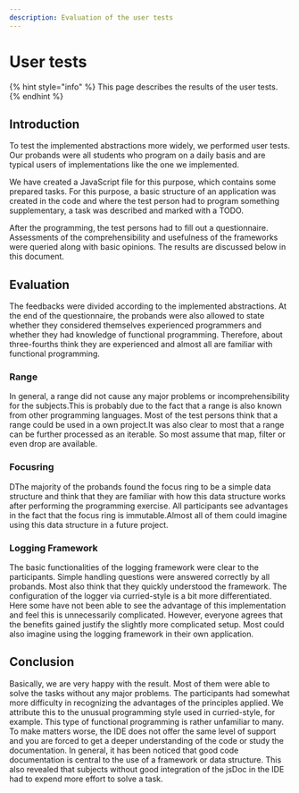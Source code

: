```yaml
---
description: Evaluation of the user tests
---
```


# User tests

{% hint style="info" %}
This page describes the results of the user tests.
{% endhint %}

## Introduction

To test the implemented abstractions more widely, we performed user tests. Our probands were all students who program on a daily basis and are typical users of implementations like the one we implemented.

We have created a JavaScript file for this purpose, which contains some prepared tasks. For this purpose, a basic structure of an application was created in the code and where the test person had to program something supplementary, a task was described and marked with a TODO.

After the programming, the test persons had to fill out a questionnaire. Assessments of the comprehensibility and usefulness of the frameworks were queried along with basic opinions. The results are discussed below in this document.

## Evaluation

The feedbacks were divided according to the implemented abstractions. At the end of the questionnaire, the probands were also allowed to state whether they considered themselves experienced programmers and whether they had knowledge of functional programming. Therefore, about three-fourths think they are experienced and almost all are familiar with functional programming.

### Range

In general, a range did not cause any major problems or incomprehensibility for the subjects.This is probably due to the fact that a range is also known from other programming languages. Most of the test persons think that a range could be used in a own project.It was also clear to most that a range can be further processed as an iterable. So most assume that map, filter or even drop are available.

### Focusring

DThe majority of the probands found the focus ring to be a simple data structure and think that they are familiar with how this data structure works after performing the programming exercise. All participants see advantages in the fact that the focus ring is immutable.Almost all of them could imagine using this data structure in a future project.

### Logging Framework

The basic functionalities of the logging framework were clear to the participants. Simple handling questions were answered correctly by all probands. Most also think that they quickly understood the framework. The configuration of the logger via curried-style is a bit more differentiated. Here some have not been able to see the advantage of this implementation and feel this is unnecessarily complicated. However, everyone agrees that the benefits gained justify the slightly more complicated setup. Most could also imagine using the logging framework in their own application.

## Conclusion

Basically, we are very happy with the result. Most of them were able to solve the tasks without any major problems. The participants had somewhat more difficulty in recognizing the advantages of the principles applied. We attribute this to the unusual programming style used in curried-style, for example. This type of functional programming is rather unfamiliar to many. To make matters worse, the IDE does not offer the same level of support and you are forced to get a deeper understanding of the code or study the documentation. In general, it has been noticed that good code documentation is central to the use of a framework or data structure. This also revealed that subjects without good integration of the jsDoc in the IDE had to expend more effort to solve a task.
